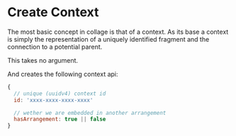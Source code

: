 # Create Context
The most basic concept in collage is that of a context. As its base a context is simply the representation of a uniquely identified fragment and the connection to a potential parent.

This takes no argument.

And creates the following context api:

```javascript
{
  // unique (uuidv4) context id
  id: 'xxxx-xxxx-xxxx-xxxx'

  // wether we are embedded in another arrangement
  hasArrangement: true || false
}
```
